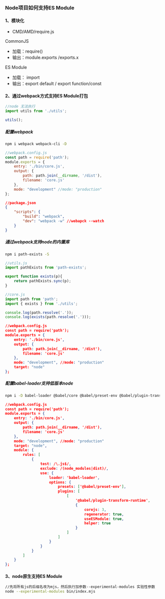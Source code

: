 ### Node项目如何支持ES Module

#### 1、模块化

- CMD/AMD/require.js

CommonJS

- 加载：require()
- 输出：module.exports /exports.x

ES Module

- 加载： import
- 输出：export default / export function/const

#### 2、通过webpack方式支持ES Module打包

```js
//node 无法执行
import utils from './utils';

utils();
```

##### 配置webpack

```bash
npm i webpack webpack-cli -D
```

```js
//webpack.config.js
const path = require('path');
module.exports = {
    entry: './bin/core.js',
    output: {
        path: path.join(__dirname, '/dist'),
        filename: 'core.js'
    },
    mode: "development" //mode: "production" 
};
```

```json
//package.json
{
    "scripts": {
        "build": "webpack",
        "dev": "webpack -w" //webapck --watch
    }
}
```

##### 通过webpack支持node的内置库

```bash
npm i path-exists -S
```

```js
//utils.js
import pathExists from 'path-exists';

export function exists(p){
    return pathExists.sync(p);
}

//core.js
import path from 'path';
import { exists } from './utils';

console.log(path.resolve('.'));
console.log(exists(path.resolve('.')));

```

```json
//webpack.config.js
const path = require('path');
module.exports = {
    entry: './bin/core.js',
    output: {
        path: path.join(__dirname, '/dist'),
        filename: 'core.js'
    },
    mode: "development", //mode: "production"
    target: "node"
};
```

##### 配置babel-loader支持低版本node

```bash
npm i -D babel-loader @babel/core @babel/preset-env @babel/plugin-transform-runtime @babel/runtime-corejs3
```

```json
//webpack.config.js
const path = require('path');
module.exports = {
    entry: './bin/core.js',
    output: {
        path: path.join(__dirname, '/dist'),
        filename: 'core.js'
    },
    mode: "development", //mode: "production"
    target: "node",
    module: {
        rules: [
            {
                test: /\.js$/,
                exclude: /(node_modules|dist)/,
                use: {
                    loader: 'babel-loader',
                    options: {
                        presets: ['@babel/preset-env'],
                        plugins: [
                            [
                                '@babel/plugin-transform-runtime',
                                {
                                    corejs: 3,
                                    regenerator: true,
                                    useESModule: true,
                                    helper: true
                                }
                            ]
                        ]
                    }
                }                
            }
        ]
    }
};
```

#### 3、node原生支持ES Module

```bash
//先将所有js的后缀名改为mjs，然后执行加参数--experimental-modules 实验性参数
node --experimental-modules bin/index.mjs
```

